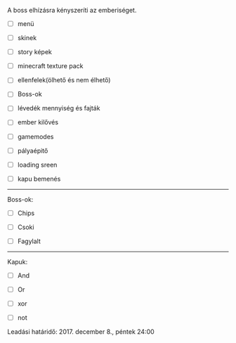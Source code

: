 A boss elhízásra kényszeríti az emberiséget.

- [ ]  menü

- [ ] skinek

- [ ] story képek

- [ ] minecraft texture pack

- [ ] ellenfelek(ölhető és nem élhető)

- [ ] Boss-ok

- [ ] lévedék mennyiség és fajták

- [ ] ember kilővés

- [ ] gamemodes

- [ ] pályaépitő

- [ ] loading sreen

- [ ] kapu bemenés


_________________________________________________________________________

Boss-ok:


- [ ] Chips 

- [ ] Csoki

- [ ] Fagylalt


____________________________________________________________

Kapuk:

- [ ] And

- [ ] Or

- [ ] xor

- [ ] not

Leadási határidő: 2017. december 8., péntek 24:00
